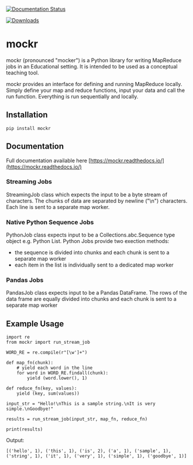 [![Documentation Status](https://readthedocs.org/projects/mockr/badge/?version=latest)](https://mockr.readthedocs.io/en/latest/?badge=latest)

[![Downloads](https://pepy.tech/badge/mockr)](https://pepy.tech/project/mockr)

# mockr

mockr (pronounced "mocker") is a Python library for writing MapReduce jobs in an Educational setting. It is intended to be used as a
conceptual teaching tool.

mockr provides an interface for defining and running MapReduce locally. Simply define your map and reduce functions,
input your data and call the run function. Everything is run sequentially and locally.

## Installation

    pip install mockr

## Documentation

Full documentation available here [https://mockr.readthedocs.io/](https://mockr.readthedocs.io/)

### Streaming Jobs

StreamingJob class which expects the input to be a byte stream of characters. The chunks of data are separated by
newline ("\n") characters. Each line is sent to a separate map worker.

### Native Python Sequence Jobs

PythonJob class expects input to be a Collections.abc.Sequence type object e.g. Python List. Python Jobs provide two
exection methods:

- the sequence is divided into chunks and each chunk is sent to a separate map worker
- each item in the list is individually sent to a dedicated map worker

### Pandas Jobs

PandasJob class expects input to be a Pandas DataFrame. The rows of the data frame are equally divided into chunks and
each chunk is sent to a separate map worker


## Example Usage

    import re
    from mockr import run_stream_job
    
    WORD_RE = re.compile(r"[\w']+")
    
    def map_fn(chunk):
        # yield each word in the line
        for word in WORD_RE.findall(chunk):
            yield (word.lower(), 1)
    
    def reduce_fn(key, values):
        yield (key, sum(values))
    
    input_str = "Hello!\nThis is a sample string.\nIt is very simple.\nGoodbye!"
    
    results = run_stream_job(input_str, map_fn, reduce_fn)
    
    print(results)


Output:

    [('hello', 1), ('this', 1), ('is', 2), ('a', 1), ('sample', 1), ('string', 1), ('it', 1), ('very', 1), ('simple', 1), ('goodbye', 1)]
